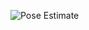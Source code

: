 ![Pose Estimate](https://github.com/Intraraksa/ML-projects/blob/master/Project/operation_pose/uitls/Animation.gif)

